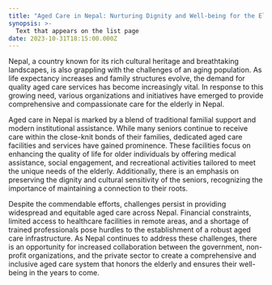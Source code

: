 ```yaml
---
title: "Aged Care in Nepal: Nurturing Dignity and Well-being for the Elderly"
synopsis: >-
  Text that appears on the list page
date: 2023-10-31T18:15:00.000Z
---
```



Nepal, a country known for its rich cultural heritage and breathtaking landscapes, is also grappling with the challenges of an aging population. As life expectancy increases and family structures evolve, the demand for quality aged care services has become increasingly vital. In response to this growing need, various organizations and initiatives have emerged to provide comprehensive and compassionate care for the elderly in Nepal.

Aged care in Nepal is marked by a blend of traditional familial support and modern institutional assistance. While many seniors continue to receive care within the close-knit bonds of their families, dedicated aged care facilities and services have gained prominence. These facilities focus on enhancing the quality of life for older individuals by offering medical assistance, social engagement, and recreational activities tailored to meet the unique needs of the elderly. Additionally, there is an emphasis on preserving the dignity and cultural sensitivity of the seniors, recognizing the importance of maintaining a connection to their roots.

Despite the commendable efforts, challenges persist in providing widespread and equitable aged care across Nepal. Financial constraints, limited access to healthcare facilities in remote areas, and a shortage of trained professionals pose hurdles to the establishment of a robust aged care infrastructure. As Nepal continues to address these challenges, there is an opportunity for increased collaboration between the government, non-profit organizations, and the private sector to create a comprehensive and inclusive aged care system that honors the elderly and ensures their well-being in the years to come.